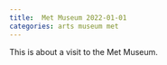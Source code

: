 ```yaml
---
title:  Met Museum 2022-01-01
categories: arts museum met
---
```

This is about a visit to the Met Museum.